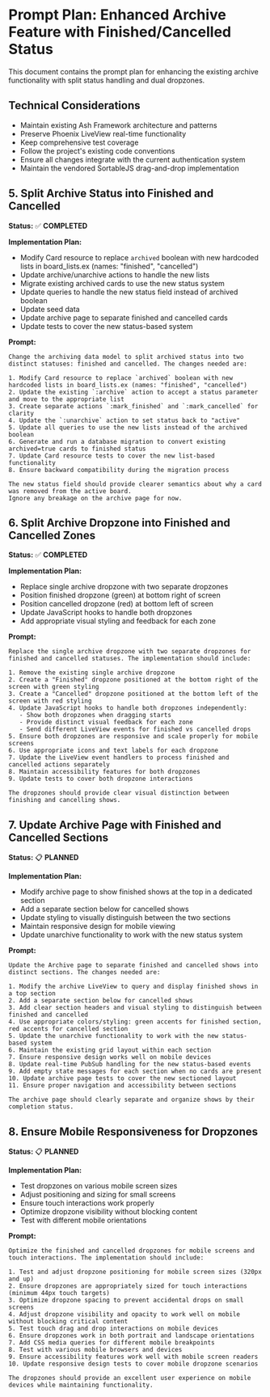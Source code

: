 # Prompt Plan: Enhanced Archive Feature with Finished/Cancelled Status

This document contains the prompt plan for enhancing the existing archive functionality with split status handling and dual dropzones.

## Technical Considerations

- Maintain existing Ash Framework architecture and patterns
- Preserve Phoenix LiveView real-time functionality
- Keep comprehensive test coverage
- Follow the project's existing code conventions
- Ensure all changes integrate with the current authentication system
- Maintain the vendored SortableJS drag-and-drop implementation

## 5. Split Archive Status into Finished and Cancelled

**Status:** ✅ **COMPLETED**

**Implementation Plan:**
- Modify Card resource to replace `archived` boolean with new hardcoded lists in board_lists.ex (names: "finished", "cancelled")  
- Update archive/unarchive actions to handle the new lists
- Migrate existing archived cards to use the new status system
- Update queries to handle the new status field instead of archived boolean
- Update seed data
- Update archive page to separate finished and cancelled cards
- Update tests to cover the new status-based system

**Prompt:**
```
Change the archiving data model to split archived status into two distinct statuses: finished and cancelled. The changes needed are:

1. Modify Card resource to replace `archived` boolean with new hardcoded lists in board_lists.ex (names: "finished", "cancelled")  
2. Update the existing `:archive` action to accept a status parameter and move to the appropriate list
3. Create separate actions `:mark_finished` and `:mark_cancelled` for clarity
4. Update the `:unarchive` action to set status back to "active"
5. Update all queries to use the new lists instead of the archived boolean
6. Generate and run a database migration to convert existing archived=true cards to finished status
7. Update Card resource tests to cover the new list-based functionality
8. Ensure backward compatibility during the migration process

The new status field should provide clearer semantics about why a card was removed from the active board.
Ignore any breakage on the archive page for now.
```

## 6. Split Archive Dropzone into Finished and Cancelled Zones

**Status:** ✅ **COMPLETED**

**Implementation Plan:**
- Replace single archive dropzone with two separate dropzones
- Position finished dropzone (green) at bottom right of screen
- Position cancelled dropzone (red) at bottom left of screen
- Update JavaScript hooks to handle both dropzones
- Add appropriate visual styling and feedback for each zone

**Prompt:**
```
Replace the single archive dropzone with two separate dropzones for finished and cancelled statuses. The implementation should include:

1. Remove the existing single archive dropzone
2. Create a "Finished" dropzone positioned at the bottom right of the screen with green styling
3. Create a "Cancelled" dropzone positioned at the bottom left of the screen with red styling
4. Update JavaScript hooks to handle both dropzones independently:
   - Show both dropzones when dragging starts
   - Provide distinct visual feedback for each zone
   - Send different LiveView events for finished vs cancelled drops
5. Ensure both dropzones are responsive and scale properly for mobile screens
6. Use appropriate icons and text labels for each dropzone
7. Update the LiveView event handlers to process finished and cancelled actions separately
8. Maintain accessibility features for both dropzones
9. Update tests to cover both dropzone interactions

The dropzones should provide clear visual distinction between finishing and cancelling shows.
```

## 7. Update Archive Page with Finished and Cancelled Sections

**Status:** 📋 **PLANNED**

**Implementation Plan:**
- Modify archive page to show finished shows at the top in a dedicated section
- Add a separate section below for cancelled shows
- Update styling to visually distinguish between the two sections
- Maintain responsive design for mobile viewing
- Update unarchive functionality to work with the new status system

**Prompt:**
```
Update the Archive page to separate finished and cancelled shows into distinct sections. The changes needed are:

1. Modify the archive LiveView to query and display finished shows in a top section
2. Add a separate section below for cancelled shows
3. Add clear section headers and visual styling to distinguish between finished and cancelled
4. Use appropriate colors/styling: green accents for finished section, red accents for cancelled section
5. Update the unarchive functionality to work with the new status-based system
6. Maintain the existing grid layout within each section
7. Ensure responsive design works well on mobile devices
8. Update real-time PubSub handling for the new status-based events
9. Add empty state messages for each section when no cards are present
10. Update archive page tests to cover the new sectioned layout
11. Ensure proper navigation and accessibility between sections

The archive page should clearly separate and organize shows by their completion status.
```

## 8. Ensure Mobile Responsiveness for Dropzones

**Status:** 📋 **PLANNED**

**Implementation Plan:**
- Test dropzones on various mobile screen sizes
- Adjust positioning and sizing for small screens
- Ensure touch interactions work properly
- Optimize dropzone visibility without blocking content
- Test with different mobile orientations

**Prompt:**
```
Optimize the finished and cancelled dropzones for mobile screens and touch interactions. The implementation should include:

1. Test and adjust dropzone positioning for mobile screen sizes (320px and up)
2. Ensure dropzones are appropriately sized for touch interactions (minimum 44px touch targets)
3. Optimize dropzone spacing to prevent accidental drops on small screens
4. Adjust dropzone visibility and opacity to work well on mobile without blocking critical content
5. Test touch drag and drop interactions on mobile devices
6. Ensure dropzones work in both portrait and landscape orientations
7. Add CSS media queries for different mobile breakpoints
8. Test with various mobile browsers and devices
9. Ensure accessibility features work well with mobile screen readers
10. Update responsive design tests to cover mobile dropzone scenarios

The dropzones should provide an excellent user experience on mobile devices while maintaining functionality.
```